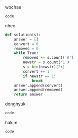 wochae
```py
code
```
nheo
```py
def solution(s):
    answer = []
    convert = 0
    removed = 0
    while True:
        removed += s.count('0')
        newstr = s.count('1')
        s = bin(newstr)[2:]
        convert += 1
        if newstr == 1:
            break
    answer.append(convert)
    answer.append(removed)
    return answer
```
donghyuk
```py
code
```
hakim
```py
code
```
